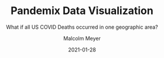 ---
layout: project
title: Pandemix Data Visualization
subtitle: What if all US COVID Deaths occurred in one geographic area?
author: Malcolm Meyer
img: pandemix.png
tags:
  - mapbox
categories: 
 - projects
 - featured
date: 2021-01-28
featured: true
published: true
project:
  - 
    url: https://pandemix.getbounds.com
    tech:
      - Mapbox GL JS
      - Turf JS
    images: ["pandemix"]
    description: "This project is based on the amazing map [Brazilian Lupa](https://piaui.folha.uol.com.br/lupa/epicentro/en/). It uses a dot density visualization to represent deaths from US COVID-19 clustered in one geographic area. The populations are based on US Census Block Groups, with one dot representing 20 US deaths. All statistics are generated client-side using vector tiles and web-workers"
    client: "Demo"
---